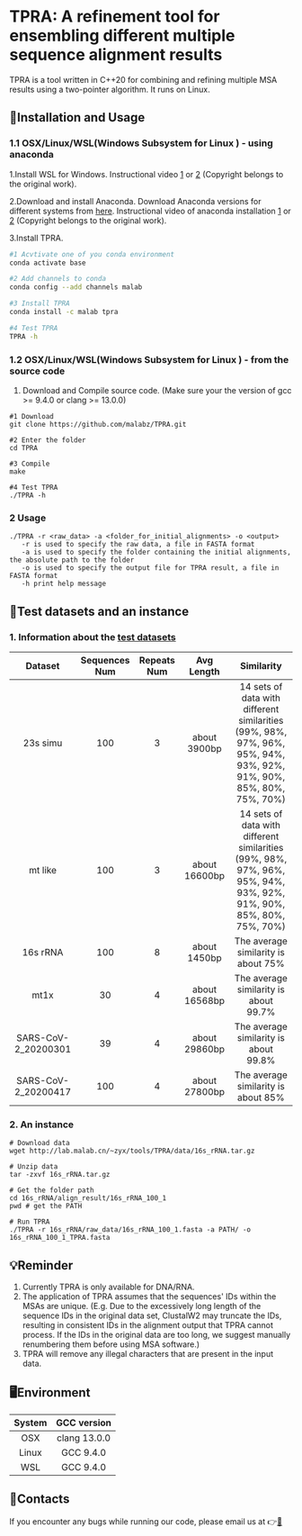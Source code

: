 # TPRA: A refinement tool for ensembling different multiple sequence alignment results

TPRA is a tool written in C++20 for combining and refining multiple MSA results using a two-pointer algorithm. It runs on Linux.

## 🔨Installation and Usage

### 1.1 OSX/Linux/WSL(Windows Subsystem for Linux ) - using anaconda
1.Install WSL for Windows. Instructional video [1](https://www.youtube.com/watch?v=X-DHaQLrBi8&t=5s) or [2](http://lab.malab.cn/%7Etfr/1.mp4) (Copyright belongs to the original work).

2.Download and install Anaconda. Download Anaconda versions for different systems from [here](https://www.anaconda.com/products/distribution#Downloads). Instructional video of anaconda installation [1](https://www.youtube.com/watch?v=AshsPB3KT-E) or [2](http://lab.malab.cn/%7Etfr/Install_anaconda_in_Linux.mp4) (Copyright belongs to the original work).

3.Install TPRA.
```bash
#1 Acvtivate one of you conda environment
conda activate base

#2 Add channels to conda
conda config --add channels malab

#3 Install TPRA
conda install -c malab tpra

#4 Test TPRA
TPRA -h
```

### 1.2 OSX/Linux/WSL(Windows Subsystem for Linux ) - from the source code

1. Download and Compile source code. (Make sure your the version of gcc >= 9.4.0 or clang >= 13.0.0)
```shell
#1 Download
git clone https://github.com/malabz/TPRA.git

#2 Enter the folder
cd TPRA

#3 Compile
make

#4 Test TPRA
./TPRA -h
```

### 2 Usage
```
./TPRA -r <raw_data> -a <folder_for_initial_alignments> -o <output>
   -r is used to specify the raw data, a file in FASTA format
   -a is used to specify the folder containing the initial alignments, the absolute path to the folder
   -o is used to specify the output file for TPRA result, a file in FASTA format
   -h print help message
```

## 🔬Test datasets and an instance
### 1. Information about the [test datasets](https://github.com/malabz/TPRA/tree/main/data)

Dataset|Sequences Num|Repeats Num|Avg Length|Similarity
:---:|:---:|:---:|:---:|:---:
23s simu|100|3|about 3900bp|14 sets of data with different similarities (99%, 98%, 97%, 96%, 95%, 94%, 93%, 92%, 91%, 90%, 85%, 80%, 75%, 70%)
mt like|100|3|about 16600bp|14 sets of data with different similarities (99%, 98%, 97%, 96%, 95%, 94%, 93%, 92%, 91%, 90%, 85%, 80%, 75%, 70%)
16s rRNA|100|8|about 1450bp|The average similarity is about 75%
mt1x|30|4|about 16568bp|The average similarity is about 99.7%
SARS-CoV-2_20200301|39|4|about 29860bp|The average similarity is about 99.8%
SARS-CoV-2_20200417|100|4|about 27800bp|The average similarity is about 85%

### 2. An instance
```shell
# Download data
wget http://lab.malab.cn/~zyx/tools/TPRA/data/16s_rRNA.tar.gz

# Unzip data
tar -zxvf 16s_rRNA.tar.gz

# Get the folder path
cd 16s_rRNA/align_result/16s_rRNA_100_1
pwd # get the PATH

# Run TPRA
./TPRA -r 16s_rRNA/raw_data/16s_rRNA_100_1.fasta -a PATH/ -o 16s_rRNA_100_1_TPRA.fasta 
```
## 💡Reminder
1. Currently TPRA is only available for DNA/RNA. 
2. The application of TPRA assumes that the sequences' IDs within the MSAs are unique.
(E.g. Due to the excessively long length of the sequence IDs in the original data set, ClustalW2 may truncate the IDs, resulting in consistent IDs in the alignment output that TPRA cannot process. If the IDs in the original data are too long, we suggest manually renumbering them before using MSA software.)
3. TPRA will remove any illegal characters that are present in the input data.

## 🖥️Environment
System|GCC version
:---:|:---:
OSX|clang 13.0.0
Linux|GCC 9.4.0
WSL|GCC 9.4.0

## 👋Contacts
If you encounter any bugs while running our code, please email us at 👉[📩](zhai1xiao@gmail.com)
